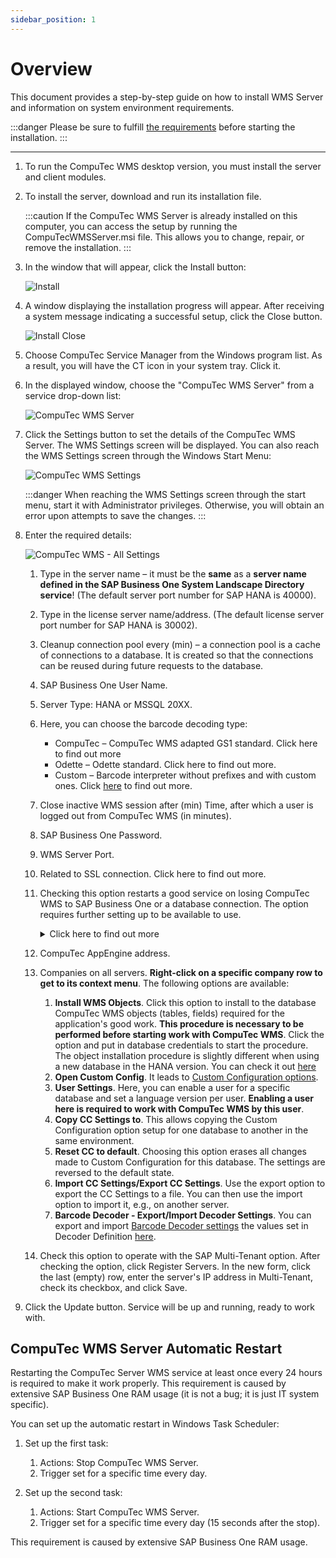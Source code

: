 ```yaml
---
sidebar_position: 1
---
```


# Overview

This document provides a step-by-step guide on how to install WMS Server and information on system environment requirements.

:::danger
    Please be sure to fulfill [the requirements](../../installation/requirements.md) before starting the installation.
:::

---

1. To run the CompuTec WMS desktop version, you must install the server and client modules.
2. To install the server, download and run its installation file.

    :::caution
        If the CompuTec WMS Server is already installed on this computer, you can access the setup by running the CompuTecWMSServer.msi file. This allows you to change, repair, or remove the installation.
    :::
3. In the window that will appear, click the Install button:

    ![Install](./media/wms-server-install.webp)
4. A window displaying the installation progress will appear. After receiving a system message indicating a successful setup, click the Close button.

    ![Install Close](./media/wms-server-install-close.webp)
5. Choose CompuTec Service Manager from the Windows program list. As a result, you will have the CT icon in your system tray. Click it.
6. In the displayed window, choose the "CompuTec WMS Server" from a service drop-down list:

    ![CompuTec WMS Server](./media/computec-wms-server.webp)
7. Click the Settings button to set the details of the CompuTec WMS Server. The WMS Settings screen will be displayed. You can also reach the WMS Settings screen through the Windows Start Menu:

    ![CompuTec WMS Settings](./media/start-menu-wms-settings.webp)

    :::danger
        When reaching the WMS Settings screen through the start menu, start it with Administrator privileges. Otherwise, you will obtain an error upon attempts to save the changes.
    :::
8. Enter the required details:

    ![CompuTec WMS - All Settings](./media/wms-all-settings.webp)

    1. Type in the server name – it must be the **same** as a **server name defined in the SAP Business One System Landscape Directory service**! (The default server port number for SAP HANA is 40000).
    2. Type in the license server name/address. (The default license server port number for SAP HANA is 30002).
    3. Cleanup connection pool every (min) – a connection pool is a cache of connections to a database. It is created so that the connections can be reused during future requests to the database.
    4. SAP Business One User Name.
    5. Server Type: HANA or MSSQL 20XX.
    6. Here, you can choose the barcode decoding type:

        - CompuTec – CompuTec WMS adapted GS1 standard. Click here to find out more
        - Odette – Odette standard. Click here to find out more.
        - Custom – Barcode interpreter without prefixes and with custom ones.  Click [here](../../barcode-scanning/overview.md#gs1-standard---computec-decoder) to find out more.
    7. Close inactive WMS session after (min) Time, after which a user is logged out from CompuTec WMS (in minutes).
    8. SAP Business One Password.
    9. WMS Server Port.
    10. Related to SSL connection. Click here to find out more.
    11. Checking this option restarts a good service on losing CompuTec WMS to SAP Business One or a database connection. The option requires further setting up to be available to use.
        <details>
        <summary>Click here to find out more</summary>
        <div>
            Setting up an automatic CompuTec WMS Server restart in case of its crash:

            - Run Custom Configuration.
            - Go to the Common tab and check the Stop WMS Server when the ‘Company/database connection is lost’ checkbox and save changes.
            - Run Services (a Windows app).
            - Find CompuTEc WMS Server service, right-click, and choose Properties.
            - Go to the Recovery tab.
            - Set ‘Restart the Service’ for the ‘First failure,’ ‘Second failure,’ and ‘Third failure’ fields.
            - Set ‘0’ for the ‘Restart fail count after’ and ‘Restart service after’ fields.
            - Click ‘Apply.’
        </div>
        </details>
    12. CompuTec AppEngine address.
    13. Companies on all servers. **Right-click on a specific company row to get to its context menu**. The following options are available:

        1. **Install WMS Objects**. Click this option to install to the database CompuTec WMS objects (tables, fields) required for the application's good work. **This procedure is necessary to be performed before starting work with CompuTec WMS**. Click the option and put in database credentials to start the procedure. The object installation procedure is slightly different when using a new database in the HANA version. You can check it out [here](../../../faq/overview.md#cannot-install-computec-wms-objects-to-a-database)
        2. **Open Custom Config**. It leads to [Custom Configuration options](../../custom-configuration/overview.md).
        3. **User Settings**. Here, you can enable a user for a specific database and set a language version per user. **Enabling a user here is required to work with CompuTec WMS by this user**.
        4. **Copy CC Settings to**. This allows copying the Custom Configuration option setup for one database to another in the same environment.
        5. **Reset CC to default**. Choosing this option erases all changes made to Custom Configuration for this database. The settings are reversed to the default state.
        6. **Import CC Settings/Export CC Settings**. Use the export option to export the CC Settings to a file. You can then use the import option to import it, e.g., on another server.
        7. **Barcode Decoder - Export/Import Decoder Settings**. You can export and import [Barcode Decoder settings](../../../user-guide/custom-decoder.md) the values set in Decoder Definition [here](../../../user-guide/custom-decoder.md#decoder-definitions).
    14. Check this option to operate with the SAP Multi-Tenant option. After checking the option, click Register Servers. In the new form, click the last (empty) row, enter the server's IP address in Multi-Tenant, check its checkbox, and click Save.
9. Click the Update button. Service will be up and running, ready to work with.

## CompuTec WMS Server Automatic Restart

Restarting the CompuTec Server WMS service at least once every 24 hours is required to make it work properly. This requirement is caused by extensive SAP Business One RAM usage (it is not a bug; it is just IT system specific).

You can set up the automatic restart in Windows Task Scheduler:

1. Set up the first task:

   1. Actions: Stop CompuTec WMS Server.
   2. Trigger set for a specific time every day.
2. Set up the second task:

   1. Actions: Start CompuTec WMS Server.
   2. Trigger set for a specific time every day (15 seconds after the stop).

This requirement is caused by extensive SAP Business One RAM usage.
